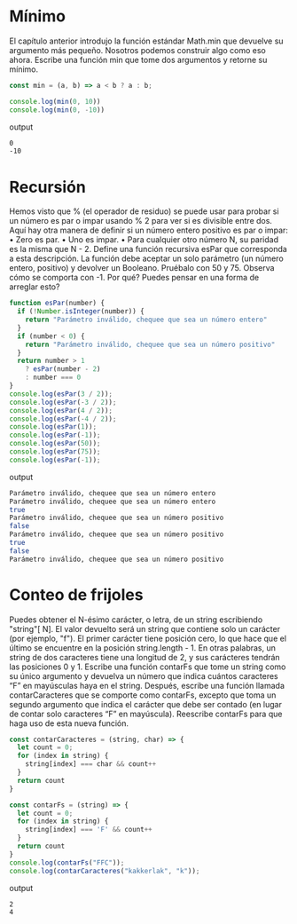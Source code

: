# Mínimo

El capítulo anterior introdujo la función estándar Math.min que devuelve su
argumento más pequeño. Nosotros podemos construir algo como eso ahora.
Escribe una función min que tome dos argumentos y retorne su mínimo.

```js
const min = (a, b) => a < b ? a : b;

console.log(min(0, 10))
console.log(min(0, -10))
```

output

```bash
0
-10
```

# Recursión

Hemos visto que % (el operador de residuo) se puede usar para probar si un
número es par o impar usando % 2 para ver si es divisible entre dos. Aquí hay
otra manera de definir si un número entero positivo es par o impar:
• Zero es par.
• Uno es impar.
• Para cualquier otro número N, su paridad es la misma que N - 2.
Define una función recursiva esPar que corresponda a esta descripción. La
función debe aceptar un solo parámetro (un número entero, positivo) y devolver
un Booleano. Pruébalo con 50 y 75. Observa cómo se comporta con -1. Por qué? Puedes
pensar en una forma de arreglar esto?

```js
function esPar(number) {
  if (!Number.isInteger(number)) {
    return "Parámetro inválido, chequee que sea un número entero"
  }
  if (number < 0) {
    return "Parámetro inválido, chequee que sea un número positivo"
  }
  return number > 1
    ? esPar(number - 2)
    : number === 0
}
console.log(esPar(3 / 2));
console.log(esPar(-3 / 2));
console.log(esPar(4 / 2));
console.log(esPar(-4 / 2));
console.log(esPar(1));
console.log(esPar(-1));
console.log(esPar(50));
console.log(esPar(75));
console.log(esPar(-1));
```

output

```bash
Parámetro inválido, chequee que sea un número entero
Parámetro inválido, chequee que sea un número entero
true
Parámetro inválido, chequee que sea un número positivo
false
Parámetro inválido, chequee que sea un número positivo
true
false
Parámetro inválido, chequee que sea un número positivo
```

# Conteo de frijoles

Puedes obtener el N-ésimo carácter, o letra, de un string escribiendo "string"[
N]. El valor devuelto será un string que contiene solo un carácter (por ejemplo,
"f"). El primer carácter tiene posición cero, lo que hace que el último se
encuentre en la posición string.length - 1. En otras palabras, un string de
dos caracteres tiene una longitud de 2, y sus carácteres tendrán las posiciones
0 y 1.
Escribe una función contarFs que tome un string como su único argumento
y devuelva un número que indica cuántos caracteres “F” en mayúsculas haya
en el string.
Después, escribe una función llamada contarCaracteres que se comporte
como contarFs, excepto que toma un segundo argumento que indica el carácter
que debe ser contado (en lugar de contar solo caracteres “F” en mayúscula).
Reescribe contarFs para que haga uso de esta nueva función.

```js
const contarCaracteres = (string, char) => {
  let count = 0;
  for (index in string) {
    string[index] === char && count++
  }
  return count
}

const contarFs = (string) => {
  let count = 0;
  for (index in string) {
    string[index] === 'F' && count++
  }
  return count
}
console.log(contarFs("FFC"));
console.log(contarCaracteres("kakkerlak", "k"));
```

output

```bash
2
4
```